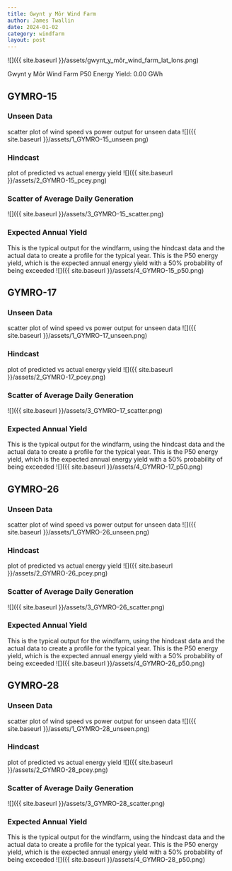 ```yaml
---
title: Gwynt y Môr Wind Farm
author: James Twallin
date: 2024-01-02
category: windfarm
layout: post
---
```

![]({{ site.baseurl }}/assets/gwynt_y_môr_wind_farm_lat_lons.png)

Gwynt y Môr Wind Farm P50 Energy Yield: 0.00 GWh

GYMRO-15
-------------
### Unseen Data 
scatter plot of wind speed vs power output for unseen data
![]({{ site.baseurl }}/assets/1_GYMRO-15_unseen.png)
### Hindcast 
plot of predicted vs actual energy yield
![]({{ site.baseurl }}/assets/2_GYMRO-15_pcey.png)
### Scatter of Average Daily Generation 

![]({{ site.baseurl }}/assets/3_GYMRO-15_scatter.png)
### Expected Annual Yield 
This is the typical output for the windfarm, using the hindcast data and the actual data to create a profile for the typical year. This is the P50 energy yield, which is the expected annual energy yield with a 50% probability of being exceeded
![]({{ site.baseurl }}/assets/4_GYMRO-15_p50.png)

GYMRO-17
-------------
### Unseen Data 
scatter plot of wind speed vs power output for unseen data
![]({{ site.baseurl }}/assets/1_GYMRO-17_unseen.png)
### Hindcast 
plot of predicted vs actual energy yield
![]({{ site.baseurl }}/assets/2_GYMRO-17_pcey.png)
### Scatter of Average Daily Generation 

![]({{ site.baseurl }}/assets/3_GYMRO-17_scatter.png)
### Expected Annual Yield 
This is the typical output for the windfarm, using the hindcast data and the actual data to create a profile for the typical year. This is the P50 energy yield, which is the expected annual energy yield with a 50% probability of being exceeded
![]({{ site.baseurl }}/assets/4_GYMRO-17_p50.png)

GYMRO-26
-------------
### Unseen Data 
scatter plot of wind speed vs power output for unseen data
![]({{ site.baseurl }}/assets/1_GYMRO-26_unseen.png)
### Hindcast 
plot of predicted vs actual energy yield
![]({{ site.baseurl }}/assets/2_GYMRO-26_pcey.png)
### Scatter of Average Daily Generation 

![]({{ site.baseurl }}/assets/3_GYMRO-26_scatter.png)
### Expected Annual Yield 
This is the typical output for the windfarm, using the hindcast data and the actual data to create a profile for the typical year. This is the P50 energy yield, which is the expected annual energy yield with a 50% probability of being exceeded
![]({{ site.baseurl }}/assets/4_GYMRO-26_p50.png)

GYMRO-28
-------------
### Unseen Data 
scatter plot of wind speed vs power output for unseen data
![]({{ site.baseurl }}/assets/1_GYMRO-28_unseen.png)
### Hindcast 
plot of predicted vs actual energy yield
![]({{ site.baseurl }}/assets/2_GYMRO-28_pcey.png)
### Scatter of Average Daily Generation 

![]({{ site.baseurl }}/assets/3_GYMRO-28_scatter.png)
### Expected Annual Yield 
This is the typical output for the windfarm, using the hindcast data and the actual data to create a profile for the typical year. This is the P50 energy yield, which is the expected annual energy yield with a 50% probability of being exceeded
![]({{ site.baseurl }}/assets/4_GYMRO-28_p50.png)


